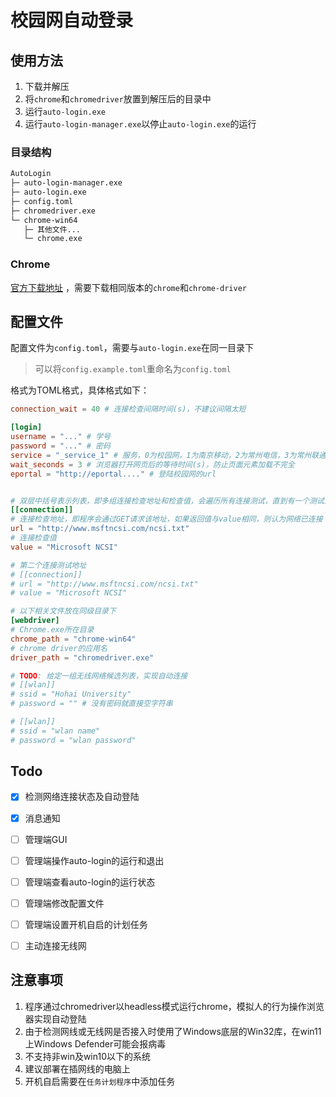 # 校园网自动登录

## 使用方法

1. 下载并解压
2. 将`chrome`和`chromedriver`放置到解压后的目录中
3. 运行`auto-login.exe`
4. 运行`auto-login-manager.exe`以停止`auto-login.exe`的运行

### 目录结构
```bash
AutoLogin
├─ auto-login-manager.exe
├─ auto-login.exe
├─ config.toml
├─ chromedriver.exe
└─ chrome-win64
   ├─ 其他文件...
   └─ chrome.exe
```

### Chrome
[官方下载地址](https://googlechromelabs.github.io/chrome-for-testing/) ，需要下载相同版本的`chrome`和`chrome-driver`

## 配置文件

配置文件为`config.toml`，需要与`auto-login.exe`在同一目录下
> 可以将`config.example.toml`重命名为`config.toml`

格式为TOML格式，具体格式如下：

```toml
connection_wait = 40 # 连接检查间隔时间(s)，不建议间隔太短

[login]
username = "..." # 学号
password = "..." # 密码
service = "_service_1" # 服务，0为校园网，1为南京移动，2为常州电信，3为常州联通
wait_seconds = 3 # 浏览器打开网页后的等待时间(s)，防止页面元素加载不完全
eportal = "http://eportal...." # 登陆校园网的url


# 双层中括号表示列表，即多组连接检查地址和检查值，会遍历所有连接测试，直到有一个测试为连通就返回
[[connection]] 
# 连接检查地址，即程序会通过GET请求该地址，如果返回值与value相同，则认为网络已连接
url = "http://www.msftncsi.com/ncsi.txt"
# 连接检查值
value = "Microsoft NCSI" 

# 第二个连接测试地址
# [[connection]] 
# url = "http://www.msftncsi.com/ncsi.txt"
# value = "Microsoft NCSI" 

# 以下相关文件放在同级目录下
[webdriver]
# Chrome.exe所在目录
chrome_path = "chrome-win64"
# chrome driver的应用名
driver_path = "chromedriver.exe"

# TODO: 给定一组无线网络候选列表，实现自动连接
# [[wlan]]
# ssid = "Hohai University"
# password = "" # 没有密码就直接空字符串

# [[wlan]]
# ssid = "wlan name"
# password = "wlan password"

```

## Todo
- [x] 检测网络连接状态及自动登陆
- [x] 消息通知
- [ ] 管理端GUI
- [ ] 管理端操作auto-login的运行和退出
- [ ] 管理端查看auto-login的运行状态
- [ ] 管理端修改配置文件
- [ ] 管理端设置开机自启的计划任务
- [ ] 主动连接无线网


## 注意事项

1. 程序通过chromedriver以headless模式运行chrome，模拟人的行为操作浏览器实现自动登陆
2. 由于检测网线或无线网是否接入时使用了Windows底层的Win32库，在win11上Windows Defender可能会报病毒
3. 不支持非win及win10以下的系统
4. 建议部署在插网线的电脑上
5. 开机自启需要在`任务计划程序`中添加任务